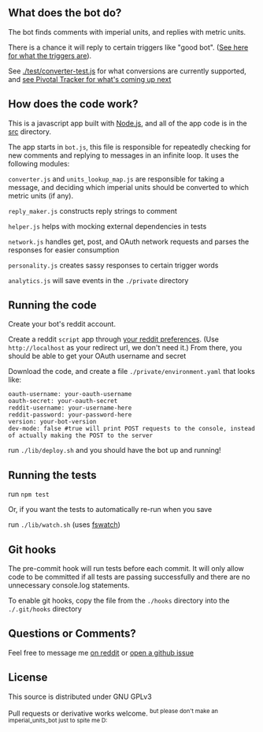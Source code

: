 What does the bot do?
---
The bot finds comments with imperial units, and replies with metric units.

There is a chance it will reply to certain triggers like "good bot". ([See here for what the triggers are](https://github.com/cannawen/metric_units_reddit_bot/blob/master/test/personality-test.js)).

See [./test/converter-test.js](https://github.com/cannawen/metric_units_reddit_bot/blob/master/test/converter-test.js) for what conversions are currently supported, and [see Pivotal Tracker for what's coming up next](https://www.pivotaltracker.com/n/projects/2091572)


How does the code work?
---
This is a javascript app built with [Node.js](https://nodejs.org/en/), and all of the app code is in the [src](https://github.com/cannawen/metric_units_reddit_bot/tree/master/src) directory.

The app starts in `bot.js`, this file is responsible for repeatedly checking for new comments and replying to messages in an infinite loop. It uses the following modules:

`converter.js` and `units_lookup_map.js` are responsible for taking a message, and deciding which imperial units should be converted to which metric units (if any).

`reply_maker.js` constructs reply strings to comment

`helper.js` helps with mocking external dependencies in tests

`network.js` handles get, post, and OAuth network requests and parses the responses for easier consumption

`personality.js` creates sassy responses to certain trigger words

`analytics.js` will save events in the `./private` directory


Running the code
---
Create your bot's reddit account.

Create a reddit `script` app through [your reddit preferences](https://www.reddit.com/prefs/apps). (Use `http://localhost` as your redirect url, we don't need it.) From there, you should be able to get your OAuth username and secret

Download the code, and create a file `./private/environment.yaml` that looks like:
```
oauth-username: your-oauth-username
oauth-secret: your-oauth-secret
reddit-username: your-username-here
reddit-password: your-password-here
version: your-bot-version
dev-mode: false #true will print POST requests to the console, instead of actually making the POST to the server
```
run `./lib/deploy.sh` and you should have the bot up and running!


Running the tests
---
run `npm test`

Or, if you want the tests to automatically re-run when you save

run `./lib/watch.sh` (uses [fswatch](https://github.com/emcrisostomo/fswatch))


Git hooks
---
The pre-commit hook will run tests before each commit. It will only allow code to be committed if all tests are passing successfully and there are no unnecessary console.log statements.

To enable git hooks, copy the file from the `./hooks` directory into the `./.git/hooks` directory


Questions or Comments?
---
Feel free to message me [on reddit](https://www.reddit.com/message/compose?to=cannawen&subject=metric%20units%20bot&message=I%20think%20your%20bot%20is) or [open a github issue](https://github.com/cannawen/metric_units_reddit_bot/issues/new)


License
---
This source is distributed under GNU GPLv3

Pull requests or derivative works welcome. <sup>but please don't make an imperial_units_bot just to spite me D:</sup>

